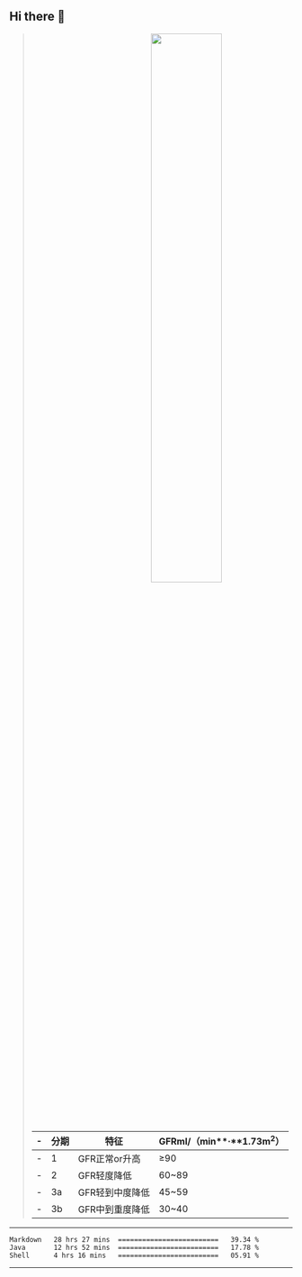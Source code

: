 ## Hi there 👋

[<img align="right" width="50%" src="https://github-readme-stats-ouuan.vercel.app/api?username=nine0703&theme=dark&show_icons=true">](https://metrics.lecoq.io/nine0703?template=classic)

>-| 分期  | 特征  | GFRml/（min**·**1.73m<sup>2</sup>） | 
>-| --- | --- | --- | 
>-| 1   | GFR正常or升高 | ≥90 |
>-| 2   | GFR轻度降低 | 60~89 |
>-| 3a  | GFR轻到中度降低 | 45~59 |
>-| 3b  | GFR中到重度降低 | 30~40 |

------------
<!--START_SECTION:waka-->
```text
Markdown   28 hrs 27 mins  =========================   39.34 % 
Java       12 hrs 52 mins  =========================   17.78 % 
Shell      4 hrs 16 mins   =========================   05.91 % 
```
<!--END_SECTION:waka-->

---
